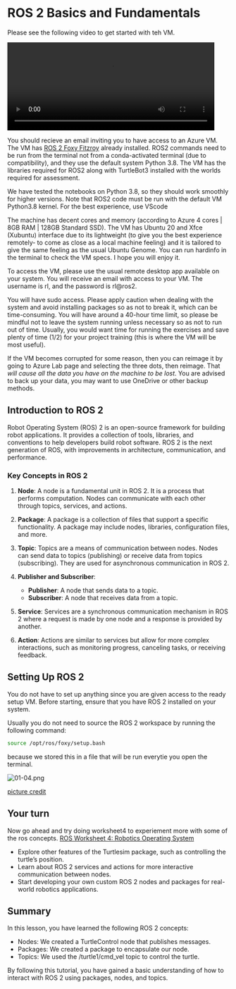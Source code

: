 # ROS 2 Basics and Fundamentals


Please see the following video to get started with teh VM. 


<video width="470" height="200" controls>
  <source src="/videos/1. Introduction to Azure VM.mp4" type="video/mp4">
  Wecome Video
</video>

<!-- <iframe src="https://leeds365-my.sharepoint.com/personal/scsaalt_leeds_ac_uk/_layouts/15/embed.aspx?UniqueId=f52d3061-e7ab-4c0f-9e5d-04dbd2e3bc95&embed=%7B%22ust%22%3Atrue%2C%22hv%22%3A%22CopyEmbedCode%22%7D&referrer=StreamWebApp&referrerScenario=EmbedDialog.Create" width="640" height="360" frameborder="0" scrolling="no" allowfullscreen title="1- Introduction to Azure VM.mkv"></iframe> -->


You should recieve an email inviting you to have access to an Azure VM. The VM has [ROS 2 Foxy Fitzroy](https://docs.ros.org/en/foxy/Installation.html) already installed. ROS2 commands need to be run from the terminal not from a conda-activated terminal (due to compatibility), and they use the default system Python 3.8. The VM has the libraries required for ROS2 along with TurtleBot3 installed with the worlds required for assessment.

We have tested the notebooks on Python 3.8, so they should work smoothly for higher versions.
Note that ROS2 code must be run with the default VM Python3.8 kernel. For the best experience, use VScode

The machine has decent cores and memory (according to Azure 4 cores | 8GB RAM | 128GB Standard SSD). The VM has Ubuntu 20 and Xfce (Xubuntu) interface due to its lightweight (to give you the best experience remotely- to come as close as a local machine feeling) and it is tailored to give the same feeling as the usual Ubuntu Genome. You can run hardinfo in the terminal to check the VM specs. I hope you will enjoy it. 

To access the VM, please use the usual remote desktop app available on your system. You will receive an email with access to your VM. The username is rl, and the password is rl@ros2. 


You will have sudo access. Please apply caution when dealing with the system and avoid installing packages so as not to break it, which can be time-consuming. You will have around a 40-hour time limit, so please be mindful not to leave the system running unless necessary so as not to run out of time. Usually, you would want time for running the exercises and save plenty of time (1/2) for your project training (this is where the VM will be most useful).

If the VM becomes corrupted for some reason, then you can reimage it by going to Azure Lab page and selecting the three dots, then reimage. That *will cause all the data you have on the machine to be lost*. You are advised to back up your data, you may want to use OneDrive or other backup methods.

## Introduction to ROS 2

Robot Operating System (ROS) 2 is an open-source framework for building robot applications. It provides a collection of tools, libraries, and conventions to help developers build robot software. ROS 2 is the next generation of ROS, with improvements in architecture, communication, and performance.

### Key Concepts in ROS 2

1. **Node**:
   A node is a fundamental unit in ROS 2. It is a process that performs computation. Nodes can communicate with each other through topics, services, and actions.

2. **Package**:
   A package is a collection of files that support a specific functionality. A package may include nodes, libraries, configuration files, and more.

3. **Topic**:
   Topics are a means of communication between nodes. Nodes can send data to topics (publishing) or receive data from topics (subscribing). They are used for asynchronous communication in ROS 2.

4. **Publisher and Subscriber**:
   - **Publisher**: A node that sends data to a topic.
   - **Subscriber**: A node that receives data from a topic.

5. **Service**:
   Services are a synchronous communication mechanism in ROS 2 where a request is made by one node and a response is provided by another.

6. **Action**:
   Actions are similar to services but allow for more complex interactions, such as monitoring progress, canceling tasks, or receiving feedback.


## Setting Up ROS 2
You do not have to set up anything since you are given access to the ready setup VM. Before starting, ensure that you have ROS 2 installed on your system. 
<!-- For installation instructions, visit the official ROS 2 documentation: [ROS 2 Installation](https://docs.ros.org/en/foxy/Installation.html). -->

Usually you do not need to source the ROS 2 workspace by running the following command:

```bash
source /opt/ros/foxy/setup.bash
```
because we stored this in a file that will be run everytie you open the terminal. 

![01-04.png](01-04.png)

[picture credit](https://ktiwari9.gitlab.io/ros101/JargonSection.html)


## Your turn

Now go ahead and try doing worksheet4 to experiement more with some of the ros concepts. [ROS Worksheet 4: Robotics Operating System](worksheet4.md)

- Explore other features of the Turtlesim package, such as controlling the turtle’s position.
- Learn about ROS 2 services and actions for more interactive communication between nodes.
- Start developing your own custom ROS 2 nodes and packages for real-world robotics applications.

## Summary
In this lesson, you have learned the following ROS 2 concepts:

- Nodes: We created a TurtleControl node that publishes messages.
- Packages: We created a package to encapsulate our node.
- Topics: We used the /turtle1/cmd_vel topic to control the turtle.

By following this tutorial, you have gained a basic understanding of how to interact with ROS 2 using packages, nodes, and topics. 
<!-- You can now explore more advanced ROS 2 concepts, such as services and actions, and create more complex robot applications. -->

